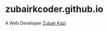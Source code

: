 # zubairkcoder.github.io
A Web Developer
<a href="C:\Users\Zubair\Desktop\_MG_0335.jpg">Zubair Kazi</a>
